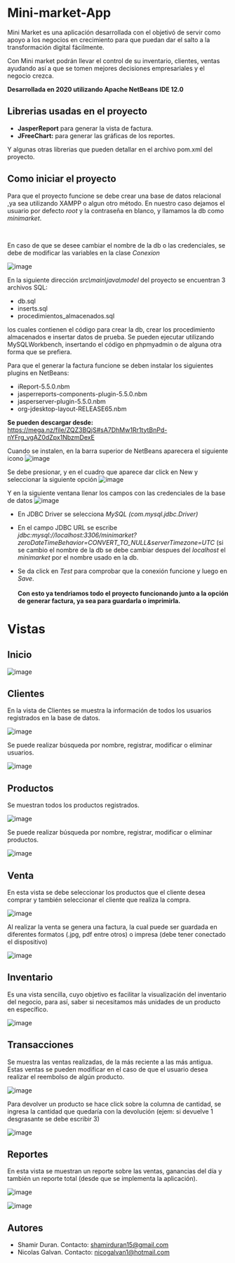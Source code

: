 # Mini-market-App

Mini Market es una aplicación desarrollada con el objetivó
de servir como apoyo a los negocios en crecimiento para que
puedan dar el salto a la transformación digital fácilmente.

Con Mini market podrán llevar el control de su inventario, clientes,
ventas ayudando así a que se tomen mejores decisiones empresariales
y el negocio crezca.

**Desarrollada en 2020 utilizando Apache NetBeans IDE 12.0**

## Librerias usadas en el proyecto
* **JasperReport** para generar la vista de factura.
* **JFreeChart:** para generar las gráficas de los reportes.

Y algunas otras librerias que pueden detallar en el archivo pom.xml del proyecto.

## Como iniciar el proyecto

Para que el proyecto funcione se debe crear una base de datos relacional ,ya sea utilizando XAMPP o algun otro método. 
En nuestro caso dejamos el usuario por defecto *root* y la contraseña en blanco, y llamamos la db como *minimarket*.

<br>

En caso de que se desee cambiar el nombre de la db o las credenciales, se debe de modificar las variables en la clase *Conexion*

![image](https://user-images.githubusercontent.com/40668021/93540238-b5a14d80-f918-11ea-94eb-54cb26d476ab.png)

En la siguiente dirección *src\main\java\model* del proyecto se encuentran 3 archivos SQL:
* db.sql
* inserts.sql
* procedimientos_almacenados.sql

los cuales contienen el código para crear la db, crear los procedimiento almacenados e insertar datos de prueba. Se pueden ejecutar
utilizando MySQLWorkbench, insertando el código en phpmyadmin o de alguna otra forma que se prefiera.

Para que el generar la factura funcione se deben instalar los siguientes plugins en NetBeans:
* iReport-5.5.0.nbm
* jasperreports-components-plugin-5.5.0.nbm
* jasperserver-plugin-5.5.0.nbm
* org-jdesktop-layout-RELEASE65.nbm

**Se pueden descargar desde:** https://mega.nz/file/ZQZ3BQjS#sA7DhMw1Rr1tytBnPd-nYFrg_vgAZ0dZpx1NbzmDexE

Cuando se instalen, en la barra superior de NetBeans aparecera el siguiente icono
![image](https://user-images.githubusercontent.com/40668021/93542006-9527c200-f91d-11ea-96bb-7978c248f7ed.png)

Se debe presionar, y en el cuadro que aparece dar click en New y seleccionar la siguiente opción
![image](https://user-images.githubusercontent.com/40668021/93542187-f8b1ef80-f91d-11ea-91aa-d29835e6e823.png)

Y en la siguiente ventana llenar los campos con las credenciales de la base de datos
![image](https://user-images.githubusercontent.com/40668021/93542393-85f54400-f91e-11ea-9595-392b28d6602a.png)

* En JDBC Driver se selecciona *MySQL (com.mysql.jdbc.Driver)*

* En el campo JDBC URL se escribe *jdbc:mysql://localhost:3306/minimarket?zeroDateTimeBehavior=CONVERT_TO_NULL&serverTimezone=UTC* (si se cambio el nombre de la db
se debe cambiar despues del *localhost* el *minimarket* por el nombre usado en la db.

* Se da click en *Test* para comprobar que la conexión funcione y luego en *Save*.
<br><br>
**Con esto ya tendriamos todo el proyecto funcionando junto a la opción de generar factura, ya sea para guardarla o imprimirla.**

# Vistas

## Inicio
![image](https://user-images.githubusercontent.com/40668021/93691663-00080300-faae-11ea-95cd-06e6994d1b8f.png)

## Clientes
En la vista de Clientes se muestra la información de todos los usuarios registrados en la base de datos. 

![image](https://user-images.githubusercontent.com/40668021/93691701-dbf8f180-faae-11ea-9da0-a78530475e1e.png)

Se puede realizar búsqueda por nombre, registrar, modificar o eliminar usuarios.

![image](https://user-images.githubusercontent.com/40668021/93691714-09459f80-faaf-11ea-8aa5-97606dc65e1b.png)

## Productos
Se muestran todos los productos registrados.

![image](https://user-images.githubusercontent.com/40668021/93691718-224e5080-faaf-11ea-8bd0-db92ed9d5408.png)


Se puede realizar búsqueda por nombre, registrar, modificar o eliminar productos.

![image](https://user-images.githubusercontent.com/40668021/93691752-79ecbc00-faaf-11ea-8727-44d425d39879.png)

## Venta
En esta vista se debe seleccionar los productos que el cliente desea comprar y también seleccionar el cliente que realiza la compra.

![image](https://user-images.githubusercontent.com/40668021/93691754-7d804300-faaf-11ea-9ecb-d26d800a9957.png)

Al realizar la venta se genera una factura, la cual puede ser guardada en diferentes formatos (.jpg, pdf entre otros) o impresa (debe tener conectado el dispositivo)

![image](https://user-images.githubusercontent.com/40668021/93691780-ca641980-faaf-11ea-9d8f-b8f9d8cfce34.png)

## Inventario
Es una vista sencilla, cuyo objetivo es facilitar la visualización del inventario del negocio, para así, saber si necesitamos más unidades de un producto en específico.

![image](https://user-images.githubusercontent.com/40668021/93691791-fed7d580-faaf-11ea-8303-cd1288ac9fae.png)

## Transacciones
Se muestra las ventas realizadas, de la más reciente a las más antigua. Estas ventas se pueden modificar en el caso de que el
usuario desea realizar el reembolso de algún producto.

![image](https://user-images.githubusercontent.com/40668021/93691803-2c248380-fab0-11ea-8785-2f1fbef68297.png)

 Para devolver un producto se hace click sobre la columna de cantidad, se ingresa la cantidad que quedaría con la devolución (ejem: si devuelve 1 desgrasante se debe escribir 3) 

![image](https://user-images.githubusercontent.com/40668021/93691807-30e93780-fab0-11ea-9210-cd6fb2ff7014.png)

## Reportes

En esta vista se muestran un reporte sobre las ventas, ganancias del día y también un reporte total (desde que se implementa la aplicación).

![image](https://user-images.githubusercontent.com/40668021/93691832-989f8280-fab0-11ea-9c9a-a3e6d3714351.png)

![image](https://user-images.githubusercontent.com/40668021/93691834-99d0af80-fab0-11ea-9291-dd2c277546ae.png)


## Autores

- Shamir Duran.   Contacto: shamirduran15@gmail.com
- Nicolas Galvan. Contacto: nicogalvan1@hotmail.com

